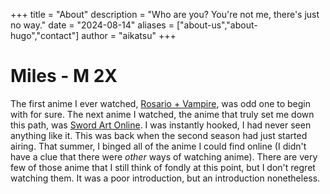 +++
title = "About"
description = "Who are you? You're not me, there's just no way."
date = "2024-08-14"
aliases = ["about-us","about-hugo","contact"]
author = "aikatsu"
+++

# Miles - M 2X 

The first anime I ever watched,  [Rosario + Vampire](https://anidb.net/anime/5273), was odd one to begin with for sure. The next anime I watched, the anime that truly
 set me down this path, was [Sword Art Online](https://anidb.net/anime/5273). I was instantly hooked, I had never seen anything like it. This was back when the second
 season had just started airing. That summer, I binged all of the anime I could find online (I didn't have a clue that there were *other* ways of watching anime). There are very few of those anime that I still think of fondly at this
 point, but I don't regret watching them. It was a poor introduction, but an introduction nonetheless. 
